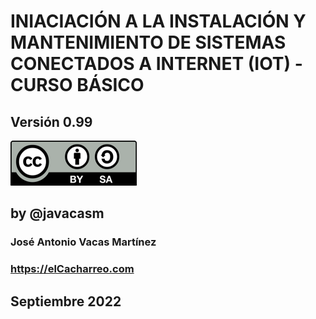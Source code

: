 # INIACIACIÓN A LA INSTALACIÓN Y MANTENIMIENTO DE SISTEMAS CONECTADOS A INTERNET (IOT) - CURSO BÁSICO

## Versión 0.99



![Licencia CC by SA](./images/Licencia_CC_peque.png) 

## by @javacasm


### José Antonio Vacas Martínez

### https://elCacharreo.com


## Septiembre 2022
